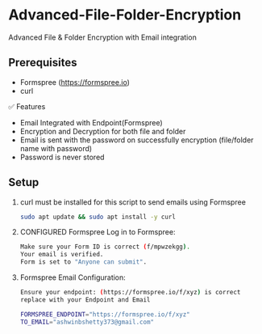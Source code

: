 # Advanced-File-Folder-Encryption
Advanced File &amp; Folder Encryption with Email integration

## Prerequisites
 - Formspree (https://formspree.io)
 - curl

✅ Features
- Email Integrated with Endpoint(Formspree)
- Encryption and Decryption for both file and folder
- Email is sent with the password on successfully encryption (file/folder name with password)
- Password is never stored

 

## Setup
1. curl must be installed for this script to send emails using Formspree
    ```bash
   sudo apt update && sudo apt install -y curl
   ```
2. CONFIGURED Formspree Log in to Formspree:
     ```bash  
   Make sure your Form ID is correct (f/mpwzekgg).
   Your email is verified.
   Form is set to "Anyone can submit".
   ```
3. Formspree Email Configuration:
    ```bash
   Ensure your endpoint: (https://formspree.io/f/xyz) is correct
   replace with your Endpoint and Email
    
   FORMSPREE_ENDPOINT="https://formspree.io/f/xyz"
   TO_EMAIL="ashwinbshetty373@gmail.com"
   ```

   


